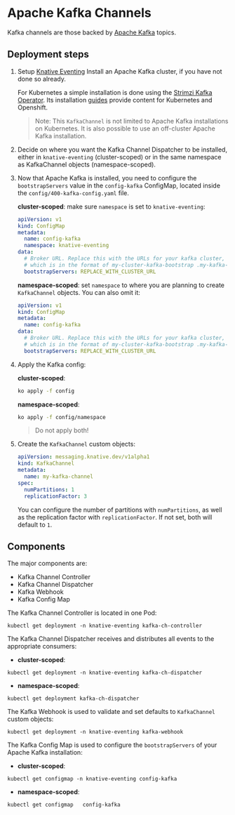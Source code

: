 # Apache Kafka Channels

Kafka channels are those backed by [Apache Kafka](http://kafka.apache.org/)
topics.

## Deployment steps

1. Setup [Knative Eventing](../../DEVELOPMENT.md) Install an Apache Kafka
   cluster, if you have not done so already.

    For Kubernetes a simple installation is done using the
      [Strimzi Kafka Operator](http://strimzi.io). Its installation
      [guides](http://strimzi.io/quickstarts/) provide content for
      Kubernetes and Openshift.

    > Note: This `KafkaChannel` is not limited to Apache Kafka installations on
    > Kubernetes. It is also possible to use an off-cluster Apache Kafka
    > installation.

1. Decide on where you want the Kafka Channel Dispatcher to be installed,
   either in `knative-eventing` (cluster-scoped) or in the same namespace as KafkaChannel
   objects (namespace-scoped).

1. Now that Apache Kafka is installed, you need to configure the
   `bootstrapServers` value in the `config-kafka` ConfigMap,
   located inside the  `config/400-kafka-config.yaml` file.

   **cluster-scoped**: make sure `namespace` is set to  `knative-eventing`:

   ```yaml
   apiVersion: v1
   kind: ConfigMap
   metadata:
     name: config-kafka
     namespace: knative-eventing
   data:
     # Broker URL. Replace this with the URLs for your kafka cluster,
     # which is in the format of my-cluster-kafka-bootstrap .my-kafka-namespace:9092.
     bootstrapServers: REPLACE_WITH_CLUSTER_URL
   ```

   **namespace-scoped**: set `namespace` to where you are planning to   create `KafkaChannel`
    objects. You can also omit it:

   ```yaml
   apiVersion: v1
   kind: ConfigMap
   metadata:
     name: config-kafka
   data:
     # Broker URL. Replace this with the URLs for your kafka cluster,
     # which is in the format of my-cluster-kafka-bootstrap .my-kafka-namespace:9092.
     bootstrapServers: REPLACE_WITH_CLUSTER_URL
   ```

1. Apply the Kafka config:

   **cluster-scoped**:

   ```sh
   ko apply -f config
   ```

   **namespace-scoped**:

   ```sh
   ko apply -f config/namespace
   ```

   > Do not apply both!

1. Create the `KafkaChannel` custom objects:

   ```yaml
   apiVersion: messaging.knative.dev/v1alpha1
   kind: KafkaChannel
   metadata:
     name: my-kafka-channel
   spec:
     numPartitions: 1
     replicationFactor: 3
   ```

    You can configure the number of partitions with `numPartitions`, as well as
    the replication factor with `replicationFactor`. If not set, both will
    default to `1`.

## Components

The major components are:

- Kafka Channel Controller
- Kafka Channel Dispatcher
- Kafka Webhook
- Kafka Config Map

The Kafka Channel Controller is located in one Pod:

```shell
kubectl get deployment -n knative-eventing kafka-ch-controller
```

The Kafka Channel Dispatcher receives and distributes all events to the
appropriate consumers:

- **cluster-scoped**:

```shell
kubectl get deployment -n knative-eventing kafka-ch-dispatcher
```

- **namespace-scoped**:

```shell
kubectl get deployment kafka-ch-dispatcher
```

The Kafka Webhook is used to validate and set defaults to `KafkaChannel` custom
objects:

```shell
kubectl get deployment -n knative-eventing kafka-webhook
```

The Kafka Config Map is used to configure the `bootstrapServers` of your Apache
Kafka installation:

- **cluster-scoped**:

```shell
kubectl get configmap -n knative-eventing config-kafka
```

- **namespace-scoped**:

```shell
kubectl get configmap   config-kafka
```

